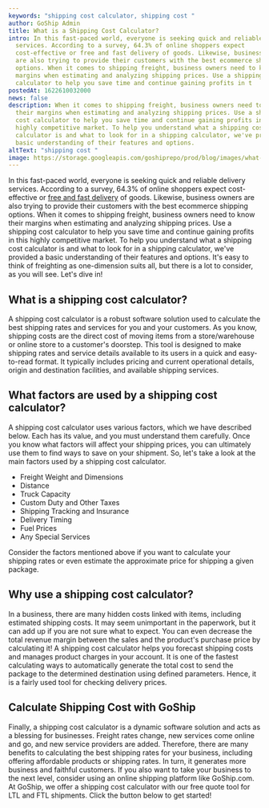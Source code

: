 ```yaml
---
keywords: "shipping cost calculator, shipping cost "
author: GoShip Admin
title: What is a Shipping Cost Calculator?
intro: In this fast-paced world, everyone is seeking quick and reliable delivery
  services. According to a survey, 64.3% of online shoppers expect
  cost-effective or free and fast delivery of goods. Likewise, business owners
  are also trying to provide their customers with the best ecommerce shipping
  options. When it comes to shipping freight, business owners need to know their
  margins when estimating and analyzing shipping prices. Use a shipping cost
  calculator to help you save time and continue gaining profits in t
postedAt: 1622610032000
news: false
description: When it comes to shipping freight, business owners need to know
  their margins when estimating and analyzing shipping prices. Use a shipping
  cost calculator to help you save time and continue gaining profits in this
  highly competitive market. To help you understand what a shipping cost
  calculator is and what to look for in a shipping calculator, we've provided a
  basic understanding of their features and options.
altText: "shipping cost "
image: https://storage.googleapis.com/goshiprepo/prod/blog/images/what-is-a-shipping-cost-calculator.jpg
---
```

In this fast-paced world, everyone is seeking quick and reliable delivery services. According to a survey, 64.3% of online shoppers expect cost-effective or [free and fast delivery](https://www.retailwire.com/discussion/survey-says-consumers-want-online-orders-shipped-fast-and-free/) of goods. Likewise, business owners are also trying to provide their customers with the best ecommerce shipping options. When it comes to shipping freight, business owners need to know their margins when estimating and analyzing shipping prices. Use a shipping cost calculator to help you save time and continue gaining profits in this highly competitive market. To help you understand what a shipping cost calculator is and what to look for in a shipping calculator, we've provided a basic understanding of their features and options. It's easy to think of freighting as one-dimension suits all, but there is a lot to consider, as you will see. Let's dive in!

## **What is a shipping cost calculator?**

A shipping cost calculator is a robust software solution used to calculate the best shipping rates and services for you and your customers. As you know, shipping costs are the direct cost of moving items from a store/warehouse or online store to a customer's doorstep. This tool is designed to make shipping rates and service details available to its users in a quick and easy-to-read format. It typically includes pricing and current operational details, origin and destination facilities, and available shipping services.

## **What factors are used by a shipping cost calculator?**

A shipping cost calculator uses various factors, which we have described below. Each has its value, and you must understand them carefully. Once you know what factors will affect your shipping prices, you can ultimately use them to find ways to save on your shipment. So, let's take a look at the main factors used by a shipping cost calculator.

* Freight Weight and Dimensions
* Distance
* Truck Capacity
* Custom Duty and Other Taxes
* Shipping Tracking and Insurance
* Delivery Timing
* Fuel Prices
* Any Special Services

Consider the factors mentioned above if you want to calculate your shipping rates or even estimate the approximate price for shipping a given package.

## **Why use a shipping cost calculator?**

In a business, there are many hidden costs linked with items, including estimated shipping costs. It may seem unimportant in the paperwork, but it can add up if you are not sure what to expect. You can even decrease the total revenue margin between the sales and the product's purchase price by calculating it! A shipping cost calculator helps you forecast shipping costs and manages product charges in your account. It is one of the fastest calculating ways to automatically generate the total cost to send the package to the determined destination using defined parameters. Hence, it is a fairly used tool for checking delivery prices.

## **Calculate Shipping Cost with GoShip**

Finally, a shipping cost calculator is a dynamic software solution and acts as a blessing for businesses. Freight rates change, new services come online and go, and new service providers are added. Therefore, there are many benefits to calculating the best shipping rates for your business, including offering affordable products or shipping rates. In turn, it generates more business and faithful customers. If you also want to take your business to the next level, consider using an online shipping platform like GoShip.com. At GoShip, we offer a shipping cost calculator with our free quote tool for LTL and FTL shipments. Click the button below to get started!